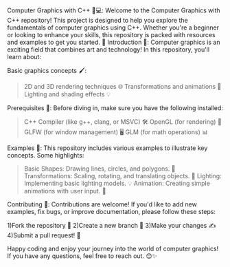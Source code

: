 Computer Graphics with C++ 🎨💻:
Welcome to the Computer Graphics with C++ repository! 
This project is designed to help you explore the fundamentals of computer graphics using C++.
Whether you're a beginner or looking to enhance your skills, this repository is packed with resources and examples to get you started. 🚀
Introduction 🌟:
Computer graphics is an exciting field that combines art and technology! In this repository, you'll learn about:

Basic graphics concepts 🖌️:
>2D and 3D rendering techniques 🌐
>Transformations and animations 🚀
>Lighting and shading effects 💡

Prerequisites 📜:
Before diving in, make sure you have the following installed:

>C++ Compiler (like g++, clang, or MSVC) 🛠️
>OpenGL (for rendering) 🌟
>GLFW (for window management) 🖥️
>GLM (for math operations) 📊

Examples 📁:
This repository includes various examples to illustrate key concepts. Some highlights:

>Basic Shapes: Drawing lines, circles, and polygons. 🔵
>Transformations: Scaling, rotating, and translating objects. 🔄
>Lighting: Implementing basic lighting models. 💡
>Animation: Creating simple animations with user input. 🕺

Contributing 🤝:
Contributions are welcome! If you'd like to add new examples, fix bugs, or improve documentation, please follow these steps:

1)Fork the repository 🍴
2)Create a new branch 🌿
3)Make your changes ✍️
4)Submit a pull request! 🚀

Happy coding and enjoy your journey into the world of computer graphics! If you have any questions, feel free to reach out. 😊✨
